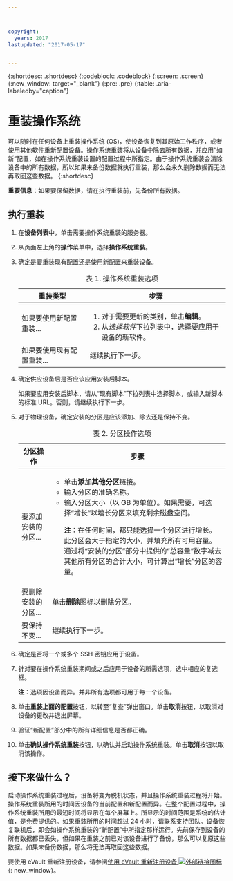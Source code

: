 ```yaml
---



copyright:
  years: 2017
lastupdated: "2017-05-17"


---
```


{:shortdesc: .shortdesc}
{:codeblock: .codeblock}
{:screen: .screen}
{:new_window: target="_blank"}
{:pre: .pre}
{:table: .aria-labeledby="caption"}

#  重装操作系统
可以随时在任何设备上重装操作系统 (OS)，使设备恢复到其原始工作秩序，或者使用其他软件重新配置设备。操作系统重装将从设备中除去所有数据，并应用“如新”配置，如在操作系统重装设置的配置过程中所指定。由于操作系统重装会清除设备中的所有数据，所以如果未备份数据就执行重装，那么会永久删除数据而无法再取回这些数据。
{:shortdesc}

**重要信息**：如果要保留数据，请在执行重装前，先备份所有数据。

## 执行重装
1. 在**设备列表**中，单击需要操作系统重装的服务器。
2. 从页面左上角的**操作**菜单中，选择**操作系统重装**。
3. 确定是要重装现有配置还是使用新配置来重装设备。

   <table>
   <CAPTION>表 1. 操作系统重装选项</CAPTION>
   <THEAD>
   <TR>
   <th>重装类型</th>
   <th>步骤</th>
   </TR>
   </THEAD>
   <TBODY>
   <tr>
   <td>如果要使用新配置重装...</td>
   <td>
   <ol>
   <li>对于需要更新的类别，单击<b>编辑</b>。</li>
   <li>从<i>选择软件</i>下拉列表中，选择要应用于设备的新软件。</li>
   </ol>
   </td>
   </tr>
   <tr>
   <td>如果要使用现有配置重装...</td>
   <td>继续执行下一步。</td>
   </tr>
   </TBODY>
   </table>

4. 确定供应设备后是否应该应用安装后脚本。

   如果要应用安装后脚本，请从“现有脚本”下拉列表中选择脚本，或输入新脚本的标准 URL。否则，请继续执行下一步。

5. 对于物理设备，确定安装的分区是应该添加、除去还是保持不变。
   
   <table>
   <CAPTION>表 2. 分区操作选项</CAPTION>
   <THEAD>
   <TR>
   <th>分区操作</th>
   <th>步骤</th>
   </TR>
   </THEAD>
   <TBODY>
   <tr>
   <td>要添加安装的分区...</td>
   <td>
   <ul>
   <li>单击<b>添加其他分区</b>链接。</li>
   <li>输入分区的准确名称。</li>
   <li>输入分区大小（以 GB 为单位）。如果需要，可选择“增长”以增长分区来填充剩余磁盘空间。<p><b>注</b>：在任何时间，都只能选择一个分区进行增长。此分区会大于指定的大小，并填充所有可用容量。通过将“安装的分区”部分中提供的“总容量”数字减去其他所有分区的合计大小，可计算出“增长”分区的容量。</p>
   </li>
   </ul>
   </td>
   </tr>
   <tr>
   <td>要删除安装的分区...</td>
   <td>单击<b>删除</b>图标以删除分区。</td>
   </tr>
   <tr>
   <td>要保持不变...</td>
   <td>继续执行下一步。</td>
   </tr>
   </TBODY>
   </table>
    
6. 确定是否将一个或多个 SSH 密钥应用于设备。

7. 针对要在操作系统重装期间或之后应用于设备的所需选项，选中相应的复选框。

   **注**：选项因设备而异。并非所有选项都可用于每一个设备。

8. 单击**重装上面的配置**按钮，以转至“复查”弹出窗口。单击**取消**按钮，以取消对设备的更改并退出屏幕。

9. 验证“新配置”部分中的所有详细信息是否都正确。  

10. 单击**确认操作系统重装**按钮，以确认并启动操作系统重装。单击**取消**按钮以取消该操作。

## 接下来做什么？
启动操作系统重装过程后，设备将变为脱机状态，并且操作系统重装过程将开始。操作系统重装所用的时间因设备的当前配置和新配置而异。在整个配置过程中，操作系统重装所用的最短时间将显示在每个屏幕上。所显示的时间范围是系统的估计值，是免费提供的。如果重装所用的时间超过 24 小时，请联系支持团队。设备恢复联机后，即会如操作系统重装的“新配置”中所指定那样运行。先前保存到设备的所有数据都已丢失，但如果在重装之前已对该设备进行了备份，那么可以复原这些数据。如果未备份数据，那么将无法再取回这些数据。
 
要使用 eVault 重新注册设备，请参阅[使用 eVault 重新注册设备 ![外部链接图标](../icons/launch-glyph.svg "外部链接图标")](https://knowledgelayer.softlayer.com/procedure/how-do-i-re-register-evault){: new_window}。
